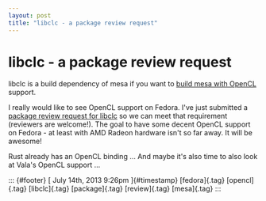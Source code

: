 ```yaml
---
layout: post
title: "libclc - a package review request"
---
```



libclc - a package review request
=================================

libclc is a build dependency of mesa if you want to [build mesa with
OpenCL](https://bugzilla.redhat.com/show_bug.cgi?id=887628) support.

I really would like to see OpenCL support on Fedora. I've just submitted
a [package review request for
libclc](https://bugzilla.redhat.com/show_bug.cgi?id=984312) so we can
meet that requirement (reviewers are welcome!). The goal to have some
decent OpenCL support on Fedora - at least with AMD Radeon hardware
isn't so far away. It will be awesome!

Rust already has an OpenCL binding ... And maybe it's also time to also
look at Vala's OpenCL support ...

::: {#footer}
[ July 14th, 2013 9:26pm ]{#timestamp} [fedora]{.tag} [opencl]{.tag}
[libclc]{.tag} [package]{.tag} [review]{.tag} [mesa]{.tag}
:::
